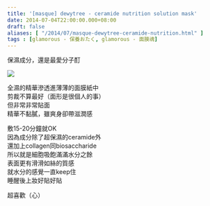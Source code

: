 ```yaml
---
title: '[masque] dewytree - ceramide nutrition solution mask'
date: 2014-07-04T22:00:00.000+08:00
draft: false
aliases: [ "/2014/07/masque-dewytree-ceramide-nutrition.html" ]
tags : [glamorous - 保養おたく, glamorous - 面膜魂]
---
```


保濕成分，還是最愛分子酊  

![](/images/dewytreeceramide.jpg)

全濕的精華滲透進薄薄的面膜紙中  
剪裁不算最好（面形是很個人的事）  
但非常非常貼面  
精華不黏膩，雖爽身卻帶滋潤感  
  
敷15-20分鐘就OK  
因為成分除了超保濕的ceramide外  
還加上collagen同biosaccharide  
所以就是細胞吸飽滿滿水分之餘  
表面更有滑滑如絲的質感  
就水分的感覺一直keep住  
睡醒後上妝好貼好貼  
  
超喜歡（心）
